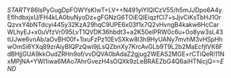 $START$Y86lsPyGugDpFOWYsKIwT+LV++N491ylYlQlCzV55/h5mJJDpo6A4yEfIhdbxjxU/FH4kLA0buNyoDz+gFGNzG6TOiEQlEiqzfCl7+sJjvCiKsTbHJ1OrQzvxY4bNTdcyi445y32KzA29hqC9UPE6x03f1x7Q2vHvngB4kakw6HcCarWLhyEJ+x0uVfzVr095LvT1QVDK36hbdt3+a2K50elPRW0c6u+0o8yw3sL43tUJwe6vnAb/aOvBH00f+1IxuFzPz10EvSXkw8l3h9HyUANy7mvhM3vHSpHhwOmSi6YXq89zrAiyBIQPzQwi9jLsQZbnXy7KrcAvGLb9T9L2b2MaEcfjtVK6FdBHjjGUA9kkOudZRHn9of/vvDQVA0bAdaZ2gjug2WEAS2MGE+rCTiQeRi11NxMPjNA+YWI1iwa6MAo7AhrGvezH4sOQXk9zLeBRAEZbG4Q6aiHTNicjQ==$END$